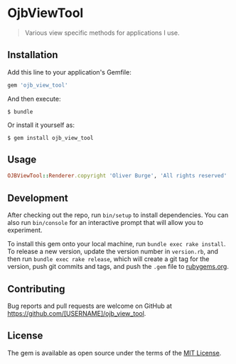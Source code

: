 # OjbViewTool

 >Various view specific methods for applications I use.

## Installation

Add this line to your application's Gemfile:

```ruby
gem 'ojb_view_tool'
```

And then execute:

    $ bundle

Or install it yourself as:

    $ gem install ojb_view_tool

## Usage

```ruby
OJBViewTool::Renderer.copyright 'Oliver Burge', 'All rights reserved'
```

## Development

After checking out the repo, run `bin/setup` to install dependencies. You can also run `bin/console` for an interactive prompt that will allow you to experiment.

To install this gem onto your local machine, run `bundle exec rake install`. To release a new version, update the version number in `version.rb`, and then run `bundle exec rake release`, which will create a git tag for the version, push git commits and tags, and push the `.gem` file to [rubygems.org](https://rubygems.org).

## Contributing

Bug reports and pull requests are welcome on GitHub at https://github.com/[USERNAME]/ojb_view_tool.

## License

The gem is available as open source under the terms of the [MIT License](https://opensource.org/licenses/MIT).
